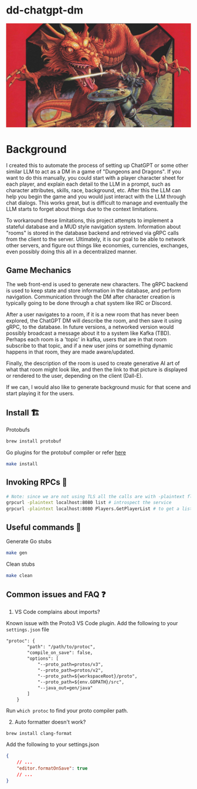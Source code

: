 # dd-chatgpt-dm

![](./assets/images/basic-dmg-cover-1280x720.png?raw=true)

# Background

I created this to automate the process of setting up ChatGPT or some other similar LLM to act as a DM
in a game of "Dungeons and Dragons". If you want to do this manually, you could start with a player
character sheet for each player, and explain each detail to the LLM in a prompt, such as character
attributes, skills, race, background, etc. After this the LLM can help you begin the game and you
would just interact with the LLM through chat dialogs. This works great, but is difficult to
manage and eventually the LLM starts to forget about things due to the context limitations.

To workaround these limitations, this project attempts to implement a stateful database and a MUD style navigation
system. Information about "rooms" is stored in the database backend and retrieved via gRPC calls from the
client to the server. Ultimately, it is our goal to be able to network other servers, and figure out things like
economies, currencies, exchanges, even possibly doing this all in a decentralized manner.

## Game Mechanics

The web front-end is used to generate new characters. The gRPC backend is used to keep state and store information
in the database, and perform navigation. Communication through the DM after character creation is typically
going to be done through a chat system like IRC or Discord.

After a user navigates to a room, if it is a new room that has never been explored, the ChatGPT DM will describe
the room, and then save it using gRPC, to the database. In future versions, a networked version would possibly
broadcast a message about it to a system like Kafka (TBD). Perhaps each room is a 'topic' in kafka, users that are
in that room subscribe to that topic, and if a new user joins or something dynamic happens in that room, they
are made aware/updated.

Finally, the description of the room is used to create generative AI art of what that room might look like, 
and then the link to that picture is displayed or rendered to the user, depending on the client (Dall-E). 

If we can, I would also like to generate background music for that scene and start playing it for the users.

## Install 🏗

Protobufs

```bash
brew install protobuf
```

Go plugins for the protobuf compiler or refer [here](https://grpc.io/docs/languages/go/quickstart/#prerequisites)

```bash
make install
```

## Invoking RPCs 🚀

```bash
# Note: since we are not using TLS all the calls are with -plaintext flag
grpcurl -plaintext localhost:8080 list # introspect the service
grpcurl -plaintext localhost:8080 Players.GetPlayerList # to get a list of players
```


## Useful commands 📡

Generate Go stubs

```bash
make gen
```

Clean stubs

```bash
make clean
```

## Common issues and FAQ ❓

1. VS Code complains about imports?

Known issue with the Proto3 VS Code plugin. Add the following to your `settings.json` file

```
"protoc": {
        "path": "/path/to/protoc",
        "compile_on_save": false,
        "options": [
            "--proto_path=protos/v3",
            "--proto_path=protos/v2",
            "--proto_path=${workspaceRoot}/proto",
            "--proto_path=${env.GOPATH}/src",
            "--java_out=gen/java"
        ]
    }
```

Run `which protoc` to find your proto compiler path.

2. Auto formatter doesn't work?

```bash
brew install clang-format
```

Add the following to your settings.json

```json
{
    // ...
    "editor.formatOnSave": true
    // ...
}
```
